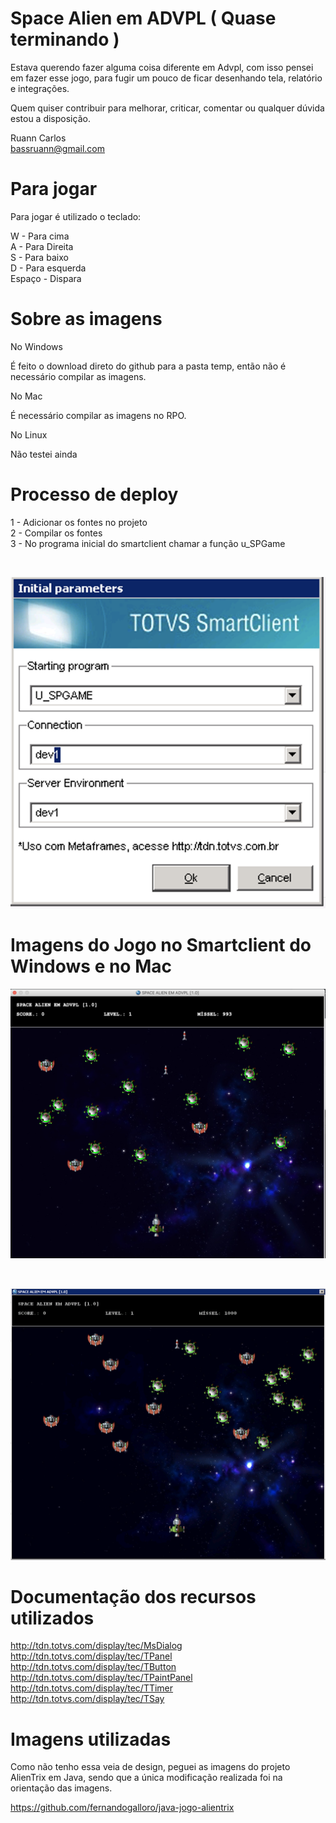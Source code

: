 # Space Alien em ADVPL ( Quase terminando )

Estava querendo fazer alguma coisa diferente em Advpl, com isso pensei em fazer esse jogo, para fugir um pouco de ficar desenhando tela, relatório e integrações.

Quem quiser contribuir para melhorar, criticar, comentar ou qualquer dúvida estou a disposição.

Ruann Carlos <br/>
bassruann@gmail.com

# Para jogar

Para jogar é utilizado o teclado:

W - Para cima <br/>
A - Para Direita <br/>
S - Para baixo <br/>
D - Para esquerda <br/>
Espaço - Dispara <br/>


# Sobre as imagens

No Windows 

É feito o download direto do github para a pasta temp, então não é necessário compilar as imagens.

No Mac 

É necessário compilar as imagens no RPO.

No Linux

Não testei ainda


# Processo de deploy

1 - Adicionar os fontes no projeto <br/>
2 - Compilar os fontes <br/>
3 - No programa inicial do smartclient chamar a função u_SPGame <br/>

<br/>

![alt text](https://raw.githubusercontent.com/rcarloslima/spacealienemadvpl/master/resources/acesso.png)


# Imagens do Jogo no Smartclient do Windows e no Mac

![alt text](https://raw.githubusercontent.com/rcarloslima/spacealienemadvpl/master/resources/mac_spgame.png)

<br/>

![alt text](https://raw.githubusercontent.com/rcarloslima/spacealienemadvpl/master/resources/windows_spgame.png)


# Documentação dos recursos utilizados

http://tdn.totvs.com/display/tec/MsDialog  <br/>
http://tdn.totvs.com/display/tec/TPanel  <br/>
http://tdn.totvs.com/display/tec/TButton  <br/>
http://tdn.totvs.com/display/tec/TPaintPanel  <br/>
http://tdn.totvs.com/display/tec/TTimer  <br/>
http://tdn.totvs.com/display/tec/TSay  


# Imagens utilizadas

Como não tenho essa veia de design, peguei as imagens do projeto AlienTrix em Java, sendo que a única modificação realizada 
foi na orientação das imagens.

https://github.com/fernandogalloro/java-jogo-alientrix

